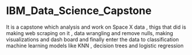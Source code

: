 # IBM_Data_Science_Capstone
It is a capstone which analysis and work on Space X data , thigs that did is making web scraping on it , data wrangling and remove nulls, making visualizations and dash board and finally enter the data to classification machine learning models like KNN , decision trees and logistic regression
